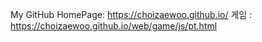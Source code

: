 My GitHub HomePage: https://choizaewoo.github.io/
게임 :   https://choizaewoo.github.io/web/game/js/pt.html




 
